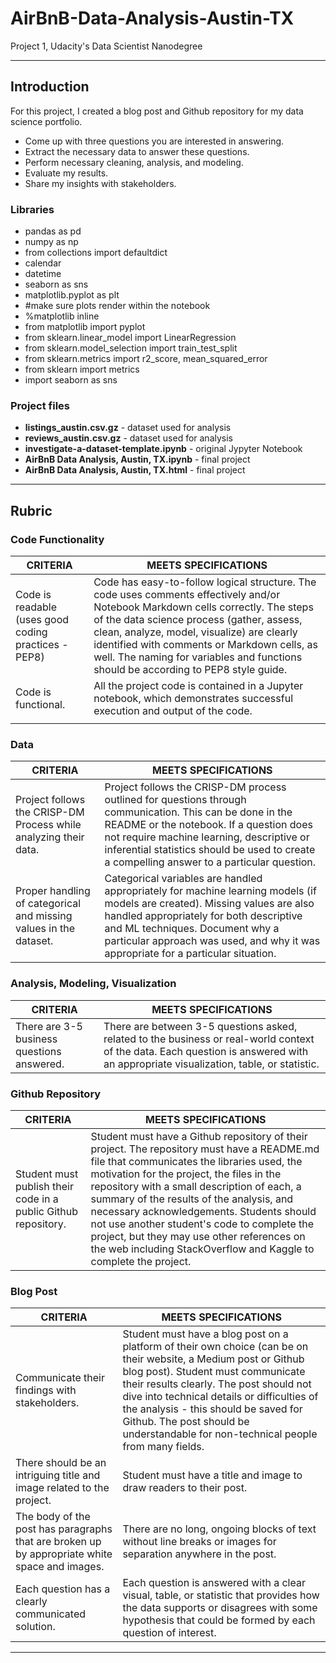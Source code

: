 # AirBnB-Data-Analysis-Austin-TX
Project 1, Udacity's Data Scientist Nanodegree
***
## Introduction
For this project, I created a blog post and Github repository for my data science portfolio.
- Come up with three questions you are interested in answering.
- Extract the necessary data to answer these questions.
- Perform necessary cleaning, analysis, and modeling.
- Evaluate my results.
- Share my insights with stakeholders.

### Libraries
- pandas as pd
- numpy as np
- from collections import defaultdict
- calendar
- datetime
- seaborn as sns
- matplotlib.pyplot as plt 
- #make sure plots render within the notebook
- %matplotlib inline 
- from matplotlib import pyplot
- from sklearn.linear_model import LinearRegression
- from sklearn.model_selection import train_test_split
- from sklearn.metrics import r2_score, mean_squared_error
- from sklearn import metrics
- import seaborn as sns

### Project files
- **listings_austin.csv.gz** - dataset used for analysis
- **reviews_austin.csv.gz** - dataset used for analysis
- **investigate-a-dataset-template.ipynb** - original Jypyter Notebook
- **AirBnB Data Analysis, Austin, TX.ipynb** - final project 
- **AirBnB Data Analysis, Austin, TX.html** - final project

***
## Rubric

### Code Functionality
| CRITERIA                       | MEETS SPECIFICATIONS                                                       |
| ------------------------------ |----------------------------------------------------------------------------|
| Code is readable (uses good coding practices - PEP8) | Code has easy-to-follow logical structure. The code uses comments effectively and/or Notebook Markdown cells correctly. The steps of the data science process (gather, assess, clean, analyze, model, visualize) are clearly identified with comments or Markdown cells, as well. The naming for variables and functions should be according to PEP8 style guide.|
| Code is functional. | All the project code is contained in a Jupyter notebook, which demonstrates successful execution and output of the code.|
|  | |

### Data
| CRITERIA                                      | MEETS SPECIFICATIONS                                                                                         |
| --------------------------------------------- |--------------------------------------------------------------------------------------------------------------|
| Project follows the CRISP-DM Process while analyzing their data. | Project follows the CRISP-DM process outlined for questions through communication. This can be done in the README or the notebook. If a question does not require machine learning, descriptive or inferential statistics should be used to create a compelling answer to a particular question. |
| Proper handling of categorical and missing values in the dataset. | Categorical variables are handled appropriately for machine learning models (if models are created). Missing values are also handled appropriately for both descriptive and ML techniques. Document why a particular approach was used, and why it was appropriate for a particular situation. |

### Analysis, Modeling, Visualization
| CRITERIA                                      | MEETS SPECIFICATIONS                                                                                         |
| --------------------------------------------- |--------------------------------------------------------------------------------------------------------------|
| There are 3-5 business questions answered.  | There are between 3-5 questions asked, related to the business or real-world context of the data. Each question is answered with an appropriate visualization, table, or statistic. |

### Github Repository
| CRITERIA                                                                   | MEETS SPECIFICATIONS                                                                                         |
| -------------------------------------------------------------------------- |--------------------------------------------------------------------------------------------------------------|
| Student must publish their code in a public Github repository. | Student must have a Github repository of their project. The repository must have a README.md file that communicates the libraries used, the motivation for the project, the files in the repository with a small description of each, a summary of the results of the analysis, and necessary acknowledgements. Students should not use another student's code to complete the project, but they may use other references on the web including StackOverflow and Kaggle to complete the project. |

### Blog Post
| CRITERIA                                      | MEETS SPECIFICATIONS                                                                                         |
| --------------------------------------------- |--------------------------------------------------------------------------------------------------------------|
| Communicate their findings with stakeholders. | Student must have a blog post on a platform of their own choice (can be on their website, a Medium post or Github blog post). Student must communicate their results clearly. The post should not dive into technical details or difficulties of the analysis - this should be saved for Github. The post should be understandable for non-technical people from many fields. |
| There should be an intriguing title and image related to the project. | Student must have a title and image to draw readers to their post. |
| The body of the post has paragraphs that are broken up by appropriate white space and images. | There are no long, ongoing blocks of text without line breaks or images for separation anywhere in the post. |
| Each question has a clearly communicated solution. | Each question is answered with a clear visual, table, or statistic that provides how the data supports or disagrees with some hypothesis that could be formed by each question of interest. |

***



